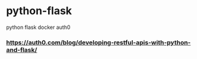 # python-flask
python flask docker auth0

### https://auth0.com/blog/developing-restful-apis-with-python-and-flask/


